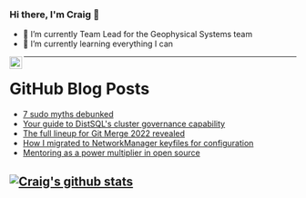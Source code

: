 ### Hi there, I'm Craig 👋

<!--
**CraigTeelFugro/CraigTeelFugro** is a ✨ _special_ ✨ repository because its `README.md` (this file) appears on your GitHub profile.

Here are some ideas to get you started:
-->

- 🔭 I’m currently Team Lead for the Geophysical Systems team
- 🌱 I’m currently learning everything I can

[<img align="left" alt="Craig Teel | LinkedIn" width="22px" src="https://cdn.jsdelivr.net/npm/simple-icons@v3/icons/linkedin.svg" />][linkedin]

---

# GitHub Blog Posts

<!-- BLOG-POST-LIST:START -->
- [7 sudo myths debunked](https://opensource.com/article/22/8/debunk-sudo-myths)
- [Your guide to DistSQL&#39;s cluster governance capability](https://opensource.com/article/22/8/your-guide-distsqls-cluster-governance-capability)
- [The full lineup for Git Merge 2022 revealed](https://github.blog/2022-08-23-the-full-lineup-for-git-merge-2022-revealed/)
- [How I migrated to NetworkManager keyfiles for configuration](https://opensource.com/article/22/8/migrate-networkmanager-keyfiles-configuration)
- [Mentoring as a power multiplier in open source](https://opensource.com/article/22/8/mentoring-power-multiplier)
<!-- BLOG-POST-LIST:END -->

## [![Craig's github stats](https://github-readme-stats.vercel.app/api?username=craigteelfugro)](https://github.com/anuraghazra/github-readme-stats)


[linkedin]: https://linkedin.com/in/craig-teel-b8786771
